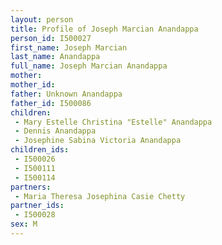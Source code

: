 ```yaml
---
layout: person
title: Profile of Joseph Marcian Anandappa
person_id: I500027
first_name: Joseph Marcian
last_name: Anandappa
full_name: Joseph Marcian Anandappa
mother: 
mother_id: 
father: Unknown Anandappa
father_id: I500086
children:
 - Mary Estelle Christina "Estelle" Anandappa
 - Dennis Anandappa
 - Josephine Sabina Victoria Anandappa
children_ids:
 - I500026
 - I500111
 - I500114
partners:
 - Maria Theresa Josephina Casie Chetty
partner_ids:
 - I500028
sex: M
---
```


